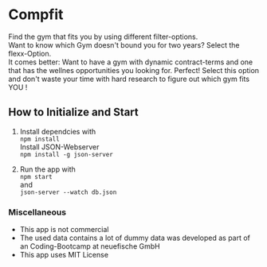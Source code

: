 # Compfit

Find the gym that fits you by using different filter-options. <br/>
Want to know which Gym doesn't bound you for two years? Select the flexx-Option. <br/>
It comes better: Want to have a gym with dynamic contract-terms and one that has the wellnes opportunities you looking for. Perfect! Select this option and don't waste your time with hard research to figure out which gym fits YOU !

## How to Initialize and Start

1. Install dependcies with <br/>
   `npm install` <br/>
   Install JSON-Webserver <br/>
   `npm install -g json-server`

2. Run the app with <br/>
   `npm start`<br/>
   and <br/>
   `json-server --watch db.json`

### Miscellaneous

- This app is not commercial
- The used data contains a lot of dummy data was developed as part of an Coding-Bootcamp at neuefische GmbH
- This app uses MIT License
